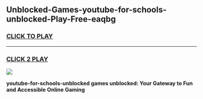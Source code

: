 
## Unblocked-Games-youtube-for-schools-unblocked-Play-Free-eaqbg
<h3>
<a href="https://premium76.site?title=youtube-for-schools-unblocked&ref=23A">CLICK TO PLAY</a></h3>
<hr>

<h3>
<a href="https://premium76.site?title=youtube-for-schools-unblocked&ref=23A">CLICK 2 PLAY</a>
  
</h3>

<a href="https://premium76.site?title=youtube-for-schools-unblocked&ref=23A"><img src="https://clearcache.store/games.png"></a>


**youtube-for-schools-unblocked games unblocked: Your Gateway to Fun and Accessible Online Gaming**

